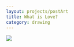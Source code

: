 ```yaml
---
layout: projects/postArt
title: What is Love?
category: drawing
---
```


<img src="../../img/drawings/flamingo.jpg">
